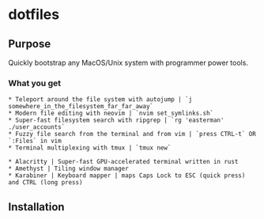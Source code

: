 # dotfiles

## Purpose

Quickly bootstrap any MacOS/Unix system with programmer power tools.

### What you get

	* Teleport around the file system with autojump | `j somewhere_in_the_filesystem_far_far_away`
	* Modern file editing with neovim | `nvim set_symlinks.sh`
	* Super-fast filesystem search with ripgrep | `rg 'easterman' ./user_accounts`
	* Fuzzy file search from the terminal and from vim | `press CTRL-t` OR `:Files` in vim
	* Terminal multiplexing with tmux | `tmux new`

	* Alacritty | Super-fast GPU-accelerated terminal written in rust
	* Amethyst | Tiling window manager
	* Karabiner | Keyboard mapper | maps Caps Lock to ESC (quick press) and CTRL (long press)

## Installation


